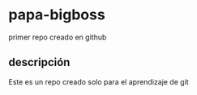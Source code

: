 # papa-bigboss
primer repo creado en github

## descripción 
Este es un repo creado solo para el aprendizaje de git 
